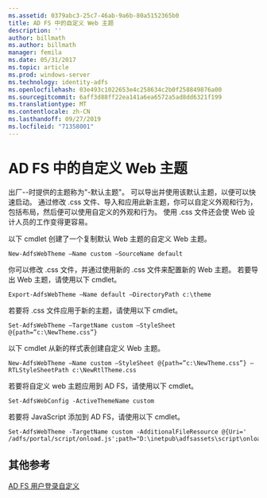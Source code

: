 ```yaml
---
ms.assetid: 0379abc3-25c7-46ab-9a6b-80a5152365b0
title: AD FS 中的自定义 Web 主题
description: ''
author: billmath
ms.author: billmath
manager: femila
ms.date: 05/31/2017
ms.topic: article
ms.prod: windows-server
ms.technology: identity-adfs
ms.openlocfilehash: 03e493c1022653e4c258634c2b0f258849876a00
ms.sourcegitcommit: 6aff3d88ff22ea141a6ea6572a5ad8dd6321f199
ms.translationtype: MT
ms.contentlocale: zh-CN
ms.lasthandoff: 09/27/2019
ms.locfileid: "71358001"
---
```

# <a name="custom-web-themes-in-ad-fs"></a>AD FS 中的自定义 Web 主题 

出厂\-\-时提供的主题称为"\-默认主题"。 可以导出并使用该默认主题，以便可以快速启动。 通过修改 .css 文件、导入和应用此新主题，你可以自定义外观和行为，包括布局，然后便可以使用自定义的外观和行为。 使用 .css 文件还会使 Web 设计人员的工作变得更容易。  
  
以下 cmdlet 创建了一个复制默认 Web 主题的自定义 Web 主题。  
  
  
`New-AdfsWebTheme –Name custom –SourceName default ` 

  
你可以修改 .css 文件，并通过使用新的 .css 文件来配置新的 Web 主题。 若要导出 Web 主题，请使用以下 cmdlet。  
  

    Export-AdfsWebTheme –Name default –DirectoryPath c:\theme  

  
若要将 .css 文件应用于新的主题，请使用以下 cmdlet。  
  

    Set-AdfsWebTheme –TargetName custom –StyleSheet @{path=”c:\NewTheme.css”}  
  
  
以下 cmdlet 从新的样式表创建自定义 Web 主题。  
  
  
`New-AdfsWebTheme –Name custom –StyleSheet @{path=”c:\NewTheme.css”} –RTLStyleSheetPath c:\NewRtlTheme.css ` 
  
  
  
若要将自定义 web 主题应用到 AD FS，请使用以下 cmdlet。  
  

`Set-AdfsWebConfig -ActiveThemeName custom`  

  
若要将 JavaScript 添加到 AD FS，请使用以下 cmdlet。  
  
 
    Set-AdfsWebTheme -TargetName custom -AdditionalFileResource @{Uri=' /adfs/portal/script/onload.js';path="D:\inetpub\adfsassets\script\onload.js"}  


## <a name="additional-references"></a>其他参考 
[AD FS 用户登录自定义](AD-FS-user-sign-in-customization.md)  
